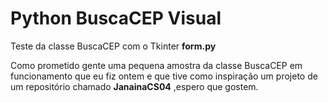 # Python BuscaCEP Visual
 Teste da classe BuscaCEP com o Tkinter
__form.py__

Como prometido gente uma pequena amostra da classe BuscaCEP em funcionamento 
que eu fiz ontem e que tive como inspiração um projeto de um repositório 
chamado __JanainaCS04__ ,espero que gostem.
